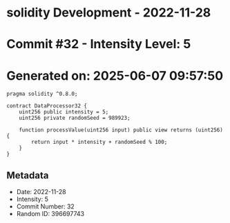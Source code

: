 ﻿# solidity Development - 2022-11-28
# Commit #32 - Intensity Level: 5
# Generated on: 2025-06-07 09:57:50
```solidity
pragma solidity ^0.8.0;

contract DataProcessor32 {
    uint256 public intensity = 5;
    uint256 private randomSeed = 989923;

    function processValue(uint256 input) public view returns (uint256) {
        return input * intensity + randomSeed % 100;
    }
}
```
## Metadata
- Date: 2022-11-28
- Intensity: 5
- Commit Number: 32
- Random ID: 396697743
